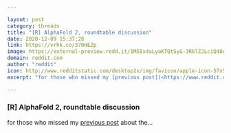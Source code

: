 ```yaml
---

layout: post
category: threads
title: "[R] AlphaFold 2, roundtable discussion"
date: 2020-12-09 15:37:28
link: https://vrhk.co/370HEZp
image: https://external-preview.redd.it/1M5Ix4aLyaKTQtSyG-3RblZJLciQ40qS2Q7qvfAJ2e8.jpg?width=480&height=251.308900524&auto=webp&crop=480:251.308900524,smart&s=2a14847c18f650091b8fbd0a084699f871c8dfea
domain: reddit.com
author: "reddit"
icon: http://www.redditstatic.com/desktop2x/img/favicon/apple-icon-57x57.png
excerpt: "for those who missed my [previous post](<https://www.reddit.com/r/MachineLearning/comments/k6oipw/r_alhafold_nobs_roundtable_discussion/>) about the..."

---
```


### [R] AlphaFold 2, roundtable discussion

for those who missed my [previous post](<https://www.reddit.com/r/MachineLearning/comments/k6oipw/r_alhafold_nobs_roundtable_discussion/>) about the...